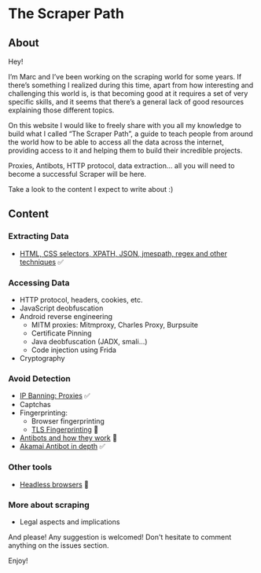 # The Scraper Path

## About

Hey!

I’m Marc and I’ve been working on the scraping world for some years. If there’s something I realized during this time, apart from how interesting and challenging this world is, is that becoming good at it requires a set of very specific skills, and it seems that there’s a general lack of good resources explaining those different topics.

On this website I would like to freely share with you all my knowledge to build what I called “The Scraper Path”, a guide to teach people from around the world how to be able to access all the data across the internet, providing access to it and helping them to build their incredible projects.


Proxies, Antibots, HTTP protocol, data extraction… all you will need to become a successful Scraper will be here.


Take a look to the content I expect to write about :) 


## Content

### Extracting Data
* [HTML, CSS selectors, XPATH, JSON, jmespath, regex and other techniques](data_extraction.md) ✅


### Accessing Data
* HTTP protocol, headers, cookies, etc.
* JavaScript deobfuscation
* Android reverse engineering
  * MITM proxies: Mitmproxy, Charles Proxy, Burpsuite
  * Certificate Pinning
  * Java deobfuscation (JADX, smali...)
  * Code injection using Frida
* Cryptography


### Avoid Detection
* [IP Banning: Proxies](proxy.md) ✅
* Captchas
* Fingerprinting:
  * Browser fingerprinting
  * [TLS Fingerprinting](tls_fingerprinting.md) 🚧
* [Antibots and how they work](antibots.md) 🚧
* [Akamai Antibot in depth](akamai.md) ✅


### Other tools
* [Headless browsers](headless_browsers.md) 🚧


### More about scraping
* Legal aspects and implications

And please! Any suggestion is welcomed! Don't hesitate to comment anything on the issues section. 

Enjoy!
